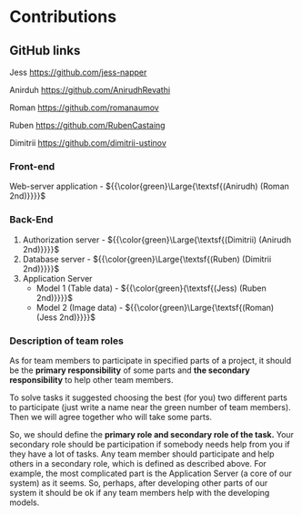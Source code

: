﻿# **Contributions**

## **GitHub links**

Jess <https://github.com/jess-napper> 

Anirduh <https://github.com/AnirudhRevathi>

Roman <https://github.com/romanaumov>

Ruben <https://github.com/RubenCastaing>

Dimitrii <https://github.com/dimitrii-ustinov>


### **Front-end**

Web-server application - ${{\color{green}\Large{\textsf{(Anirudh) (Roman 2nd)}}}}\$

### **Back-End**

1. Authorization server - ${{\color{green}\Large{\textsf{(Dimitrii) (Anirudh 2nd)}}}}\$
1. Database server - ${{\color{green}\Large{\textsf{(Ruben) (Dimitrii 2nd)}}}}\$
1. Application Server
   - Model 1 (Table data) - ${{\color{green}{\textsf{(Jess) (Ruben 2nd)}}}}\$
   - Model 2 (Image data) - ${{\color{green}\Large{\textsf{(Roman) (Jess 2nd)}}}}\$


### **Description of team roles**

As for team members to participate in specified parts of a project, it should be the **primary responsibility** of some parts and **the secondary responsibility** to help other team members. 

To solve tasks it suggested choosing the best (for you) two different parts to participate (just write a name near the green number of team members). Then we will agree together who will take some parts.

So, we should define the **primary role and secondary role of the task.** Your secondary role should be participation if somebody needs help from you if they have a lot of tasks. Any team member should participate and help others in a secondary role, which is defined as described above. For example, the most complicated part is the Application Server (a core of our system) as it seems. So, perhaps, after developing other parts of our system it should be ok if any team members help with the developing models.
